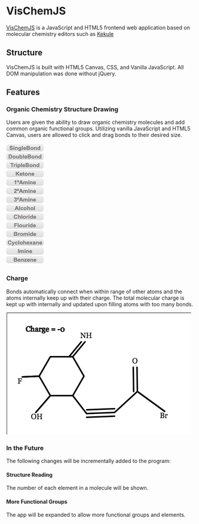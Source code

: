 # VisChemJS
[VisChemJS](https://muuuchem.github.io/VisChemJS/) is a JavaScript and HTML5 frontend web application based on molecular chemistry editors such as [Kekule](http://partridgejiang.github.io/Kekule.js/demos/demoLauncher.html?id=chemEditor)

## Structure

VisChemJS is built with HTML5 Canvas, CSS, and Vanilla JavaScript. All DOM manipulation was done without jQuery.

## Features

### Organic Chemistry Structure Drawing

Users are given the ability to draw organic chemistry molecules and add common organic functional groups. Utilizing vanilla JavaScript and HTML5 Canvas, users are allowed to click and drag bonds to their desired size.

![buttons](./images/buttons.png)


### Charge

Bonds automatically connect when within range of other atoms and the atoms internally keep up with their charge. The total molecular charge is kept up with internally and updated upon filling atoms with too many bonds.

![structure](./images/structure.png)

### In the Future

The following changes will be incrementally added to the program:

#### Structure Reading

The number of each element in a molecule will be shown.

#### More Functional Groups

The app will be expanded to allow more functional groups and elements.
